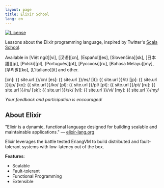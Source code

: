 ```yaml
---
layout: page
title: Elixir School
lang: en
---
```


[![License](http://img.shields.io/badge/license-MIT-brightgreen.svg)](http://opensource.org/licenses/MIT)

Lessons about the Elixir programming language, inspired by Twitter's [Scala School](http://twitter.github.io/scala_school/).

Available in [Việt ngữ][vi], [汉语][cn], [Español][es], [Slovenčina][sk], [日本語][jp], [Polski][pl], [Português][pt], [Русском][ru], [Bahasa Melayu][my], [우리말][ko], [L'italiano][it] and other.

  [cn]: {{ site.url }}/cn/
  [es]: {{ site.url }}/es/
  [it]: {{ site.url }}/it/
  [jp]: {{ site.url }}/jp/
  [ko]: {{ site.url }}/ko/
  [pl]: {{ site.url }}/pl/
  [pt]: {{ site.url }}/pt/
  [ru]: {{ site.url }}/ru/
  [sk]: {{ site.url }}/sk/
  [vi]: {{ site.url }}/vi/
  [my]: {{ site.url }}/my/

_Your feedback and participation is encouraged!_

## About Elixir

"Elixir is a dynamic, functional language designed for building scalable and maintainable applications." — [elixir-lang.org](http://elixir-lang.org/)

Elixir leverages the battle tested ErlangVM to build distributed and fault-tolerant systems with low-latency out of the box.

__Features__:

+ Scalable
+ Fault-tolerant
+ Functional Programming
+ Extensible

